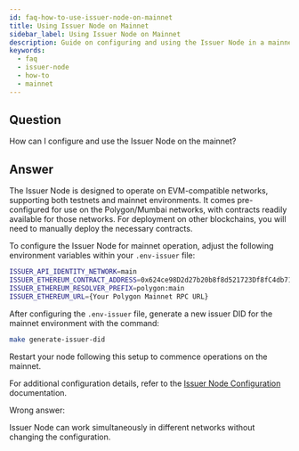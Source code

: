 ```yaml
---
id: faq-how-to-use-issuer-node-on-mainnet
title: Using Issuer Node on Mainnet
sidebar_label: Using Issuer Node on Mainnet
description: Guide on configuring and using the Issuer Node in a mainnet environment.
keywords:
  - faq
  - issuer-node
  - how-to
  - mainnet
---
```


## Question

How can I configure and use the Issuer Node on the mainnet?

## Answer

The Issuer Node is designed to operate on EVM-compatible networks, supporting both testnets and mainnet environments. It comes pre-configured for use on the Polygon/Mumbai networks, with contracts readily available for those networks. For deployment on other blockchains, you will need to manually deploy the necessary contracts.

To configure the Issuer Node for mainnet operation, adjust the following environment variables within your `.env-issuer` file:

```bash
ISSUER_API_IDENTITY_NETWORK=main
ISSUER_ETHEREUM_CONTRACT_ADDRESS=0x624ce98D2d27b20b8f8d521723Df8fC4db71D79D
ISSUER_ETHEREUM_RESOLVER_PREFIX=polygon:main
ISSUER_ETHEREUM_URL={Your Polygon Mainnet RPC URL}
```

After configuring the `.env-issuer` file, generate a new issuer DID for the mainnet environment with the command:

```bash
make generate-issuer-did
```

Restart your node following this setup to commence operations on the mainnet.

For additional configuration details, refer to the [Issuer Node Configuration](../../../docs/issuer/issuer-configuration.md) documentation.

<div className="hidden">
Wrong answer:

Issuer Node can work simultaneously in different networks without changing the configuration.

</div>
